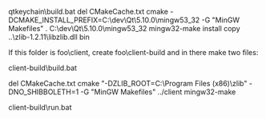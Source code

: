 qtkeychain\build.bat
del CMakeCache.txt
cmake -DCMAKE_INSTALL_PREFIX=C:\dev\Qt\5.10.0\mingw53_32 -G "MinGW Makefiles" .
C:\dev\Qt\5.10.0\mingw53_32
mingw32-make install
copy ..\zlib-1.2.11\libzlib.dll bin



If this folder is foo\client, create foo\client-build and in there make two files:

client-build\build.bat

del CMakeCache.txt
cmake "-DZLIB_ROOT=C:\Program Files (x86)\zlib" -DNO_SHIBBOLETH=1 -G "MinGW Makefiles" ../client
mingw32-make


client-build\run.bat